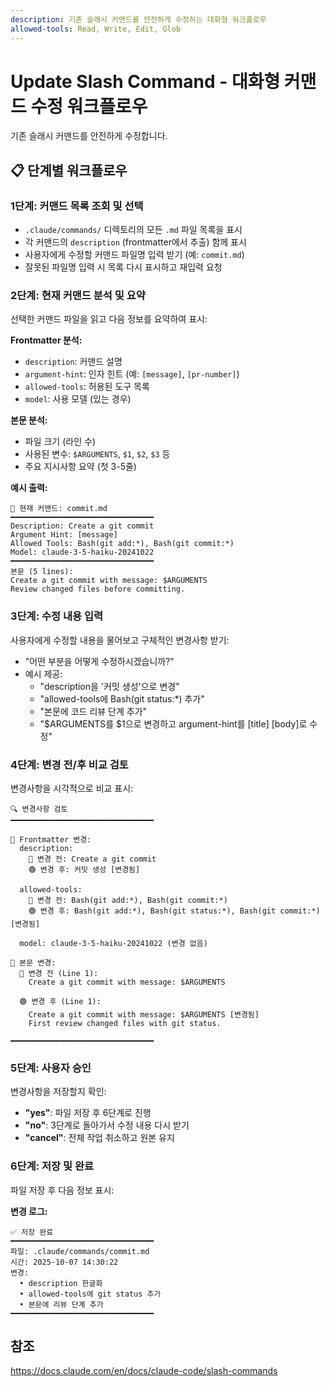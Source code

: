 ```yaml
---
description: 기존 슬래시 커맨드를 안전하게 수정하는 대화형 워크플로우
allowed-tools: Read, Write, Edit, Glob
---
```


# Update Slash Command - 대화형 커맨드 수정 워크플로우

기존 슬래시 커맨드를 안전하게 수정합니다.

## 📋 단계별 워크플로우

### 1단계: 커맨드 목록 조회 및 선택
- `.claude/commands/` 디렉토리의 모든 `.md` 파일 목록을 표시
- 각 커맨드의 `description` (frontmatter에서 추출) 함께 표시
- 사용자에게 수정할 커맨드 파일명 입력 받기 (예: `commit.md`)
- 잘못된 파일명 입력 시 목록 다시 표시하고 재입력 요청

### 2단계: 현재 커맨드 분석 및 요약
선택한 커맨드 파일을 읽고 다음 정보를 요약하여 표시:

**Frontmatter 분석:**
- `description`: 커맨드 설명
- `argument-hint`: 인자 힌트 (예: `[message]`, `[pr-number]`)
- `allowed-tools`: 허용된 도구 목록
- `model`: 사용 모델 (있는 경우)

**본문 분석:**
- 파일 크기 (라인 수)
- 사용된 변수: `$ARGUMENTS`, `$1`, `$2`, `$3` 등
- 주요 지시사항 요약 (첫 3-5줄)

**예시 출력:**
```
📄 현재 커맨드: commit.md
━━━━━━━━━━━━━━━━━━━━━━━━━━━━━━━━
Description: Create a git commit
Argument Hint: [message]
Allowed Tools: Bash(git add:*), Bash(git commit:*)
Model: claude-3-5-haiku-20241022
━━━━━━━━━━━━━━━━━━━━━━━━━━━━━━━━
본문 (5 lines):
Create a git commit with message: $ARGUMENTS
Review changed files before committing.
```

### 3단계: 수정 내용 입력
사용자에게 수정할 내용을 물어보고 구체적인 변경사항 받기:
- "어떤 부분을 어떻게 수정하시겠습니까?"
- 예시 제공:
  - "description을 '커밋 생성'으로 변경"
  - "allowed-tools에 Bash(git status:*) 추가"
  - "본문에 코드 리뷰 단계 추가"
  - "$ARGUMENTS를 $1으로 변경하고 argument-hint를 [title] [body]로 수정"

### 4단계: 변경 전/후 비교 검토
변경사항을 시각적으로 비교 표시:

```
🔍 변경사항 검토
━━━━━━━━━━━━━━━━━━━━━━━━━━━━━━━━

📌 Frontmatter 변경:
  description:
    🔴 변경 전: Create a git commit
    🟢 변경 후: 커밋 생성 [변경됨]

  allowed-tools:
    🔴 변경 전: Bash(git add:*), Bash(git commit:*)
    🟢 변경 후: Bash(git add:*), Bash(git status:*), Bash(git commit:*) [변경됨]

  model: claude-3-5-haiku-20241022 (변경 없음)

📌 본문 변경:
  🔴 변경 전 (Line 1):
    Create a git commit with message: $ARGUMENTS

  🟢 변경 후 (Line 1):
    Create a git commit with message: $ARGUMENTS [변경됨]
    First review changed files with git status.

━━━━━━━━━━━━━━━━━━━━━━━━━━━━━━━━
```

### 5단계: 사용자 승인
변경사항을 저장할지 확인:
- **"yes"**: 파일 저장 후 6단계로 진행
- **"no"**: 3단계로 돌아가서 수정 내용 다시 받기
- **"cancel"**: 전체 작업 취소하고 원본 유지

### 6단계: 저장 및 완료
파일 저장 후 다음 정보 표시:

**변경 로그:**
```
✅ 저장 완료
━━━━━━━━━━━━━━━━━━━━━━━━━━━━━━━━
파일: .claude/commands/commit.md
시간: 2025-10-07 14:30:22
변경:
  • description 한글화
  • allowed-tools에 git status 추가
  • 본문에 리뷰 단계 추가
━━━━━━━━━━━━━━━━━━━━━━━━━━━━━━━━
```

## 참조
https://docs.claude.com/en/docs/claude-code/slash-commands
